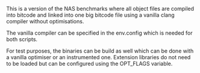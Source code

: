 This is a version of the NAS benchmarks where all object files are compiled into bitcode and linked into one big bitcode file using a vanilla clang compiler without optimisations.

The vanilla compiler can be specified in the env.config which is needed for both scripts.

For test purposes, the binaries can be build as well which can be done with a vanilla optimiser or an instrumented one. Extension libraries do not need to be loaded but can be configured using the OPT_FLAGS variable.

